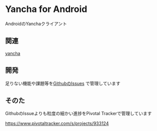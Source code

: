 # Yancha for Android

AndroidのYanchaクライアント

## 関連

[yancha](https://github.com/uzulla/yancha)

## 開発

足りない機能や課題等を[GithubのIssues](https://github.com/ichigotake/Android-yancha/wiki) で管理しています

## そのた

GithubのIssueよりも粒度の細かい進捗をPivotal Trackerで管理しています

https://www.pivotaltracker.com/s/projects/933124

